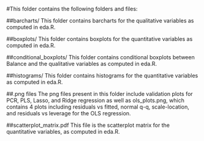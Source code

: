 #This folder contains the following folders and files:

##barcharts/
This folder contains barcharts for the qualitative variables as computed in eda.R.

##boxplots/
This folder contains boxplots for the quantitative variables as computed in eda.R.

##conditional_boxplots/
This folder contains conditional boxplots between Balance and the qualitative variables as computed in eda.R.

##histograms/
This folder contains histograms for the quantitative variables as computed in eda.R.

##.png files
The png files present in this folder include validation plots for PCR, PLS, Lasso, and Ridge regression as well as ols_plots.png, which contains 4 plots including residuals vs fitted, normal q-q, scale-location, and residuals vs leverage for the OLS regression.

##scatterplot_matrix.pdf
This file is the scatterplot matrix for the quantitative variables, as computed in eda.R.
